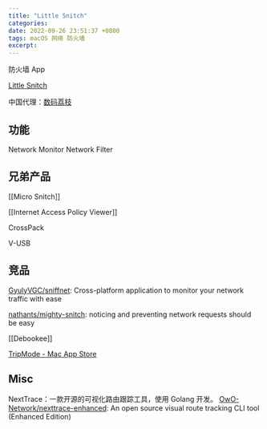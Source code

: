 ```yaml
---
title: "Little Snitch"
categories: 
date: 2022-09-26 23:51:37 +0800
tags: macOS 网络 防火墙
excerpt: 
---
```


防火墙 App

[Little Snitch](https://www.obdev.at/products/littlesnitch/index.html)

中国代理：[数码荔枝](https://www.lizhi.io)

## 功能
Network Monitor
Network Filter


## 兄弟产品

[[Micro Snitch]]

[[Internet Access Policy Viewer]]

CrossPack

V-USB


## 竞品

[GyulyVGC/sniffnet](https://github.com/GyulyVGC/sniffnet): Cross-platform application to monitor your network traffic with ease

[nathants/mighty-snitch](https://github.com/nathants/mighty-snitch): noticing and preventing network requests should be easy

[[Debookee]]

[TripMode - Mac App Store](https://apps.apple.com/cn/app/tripmode/id1513400665?mt=12)

## Misc

NextTrace：一款开源的可视化路由跟踪工具，使用 Golang 开发。
[OwO-Network/nexttrace-enhanced](https://github.com/OwO-Network/nexttrace-enhanced): An open source visual route tracking CLI tool (Enhanced Edition)




